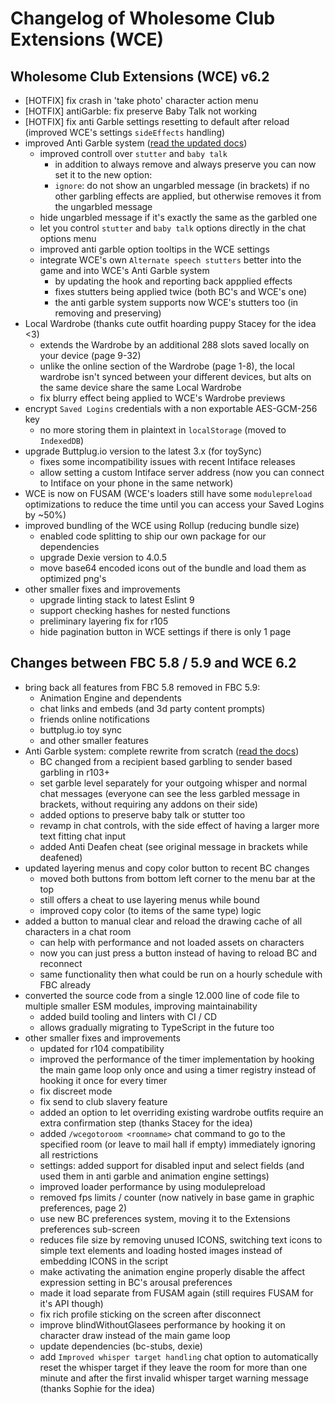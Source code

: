 # Changelog of Wholesome Club Extensions (WCE)

## Wholesome Club Extensions (WCE) v6.2
* [HOTFIX] fix crash in 'take photo' character action menu
* [HOTFIX] antiGarble: fix preserve Baby Talk not working
* [HOTFIX] fix anti Garble settings resetting to default after reload (improved WCE's settings `sideEffects` handling)
* improved Anti Garble system ([read the updated docs](https://wce-docs.vercel.app/docs/category/anti-garbling-system))
  * improved controll over `stutter` and `baby talk`
    * in addition to always remove and always preserve you can now set it to the new option:
    * `ignore`: do not show an ungarbled message (in brackets) if no other garbling effects are applied, but otherwise removes it from the ungarbled message
  * hide ungarbled message if it's exactly the same as the garbled one
  * let you control `stutter` and `baby talk` options directly in the chat options menu
  * improved anti garble option tooltips in the WCE settings
  * integrate WCE's own `Alternate speech stutters` better into the game and into WCE's Anti Garble system
    * by updating the hook and reporting back appplied effects
    * fixes stutters being applied twice (both BC's and WCE's one)
    * the anti garble system supports now WCE's stutters too (in removing and preserving)
* Local Wardrobe (thanks cute outfit hoarding puppy Stacey for the idea <3)
  * extends the Wardrobe by an additional 288 slots saved locally on your device (page 9-32)
  * unlike the online section of the Wardrobe (page 1-8), the local wardrobe isn't synced between your different devices, but alts on the same device share the same Local Wardrobe
  * fix blurry effect being applied to WCE's Wardrobe previews
* encrypt `Saved Logins` credentials with a non exportable AES-GCM-256 key
  * no more storing them in plaintext in `localStorage` (moved to `IndexedDB`)
* upgrade Buttplug.io version to the latest 3.x (for toySync)
  * fixes some incompatibility issues with recent Intiface releases
  * allow setting a custom Intiface server address (now you can connect to Intiface on your phone in the same network)
* WCE is now on FUSAM (WCE's loaders still have some `modulepreload` optimizations to reduce the time until you can access your Saved Logins by ~50%)
* improved bundling of the WCE using Rollup (reducing bundle size)
  * enabled code splitting to ship our own package for our dependencies
  * upgrade Dexie version to 4.0.5
  * move base64 encoded icons out of the bundle and load them as optimized png's
* other smaller fixes and improvements
  * upgrade linting stack to latest Eslint 9
  * support checking hashes for nested functions
  * preliminary layering fix for r105
  * hide pagination button in WCE settings if there is only 1 page

## Changes between FBC 5.8 / 5.9 and WCE 6.2
* bring back all features from FBC 5.8 removed in FBC 5.9:
    * Animation Engine and dependents
    * chat links and embeds (and 3d party content prompts)
    * friends online notifications
    * buttplug.io toy sync
    * and other smaller features
* Anti Garble system: complete rewrite from scratch ([read the docs](https://wce-docs.vercel.app/docs/category/anti-garbling-system))
    * BC changed from a recipient based garbling to sender based garbling in r103+
    * set garble level separately for your outgoing whisper and normal chat messages (everyone can see the less garbled message in brackets, without requiring any addons on their side)
    * added options to preserve baby talk or stutter too
    * revamp in chat controls, with the side effect of having a larger more text fitting chat input
    * added Anti Deafen cheat (see original message in brackets while deafened)
* updated layering menus and copy color button to recent BC changes
  * moved both buttons from bottom left corner to the menu bar at the top
  * still offers a cheat to use layering menus while bound
  * improved copy color (to items of the same type) logic
* added a button to manual clear and reload the drawing cache of all characters in a chat room
  * can help with performance and not loaded assets on characters
  * now you can just press a button instead of having to reload BC and reconnect
  * same functionality then what could be run on a hourly schedule with FBC already
* converted the source code from a single 12.000 line of code file to multiple smaller ESM modules, improving maintainability
  * added build tooling and linters with CI / CD
  * allows gradually migrating to TypeScript in the future too
* other smaller fixes and improvements
  * updated for r104 compatibility
  * improved the performance of the timer implementation by hooking the main game loop only once and using a timer registry instead of hooking it once for every timer
  * fix discreet mode
  * fix send to club slavery feature
  * added an option to let overriding existing wardrobe outfits require an extra confirmation step (thanks Stacey for the idea)
  * added `/wcegotoroom <roomname>` chat command to go to the specified room (or leave to mail hall if empty) immediately ignoring all restrictions
  * settings: added support for disabled input and select fields (and used them in anti garble and animation engine settings)
  * improved loader performance by using modulepreload
  * removed fps limits / counter (now natively in base game in graphic preferences, page 2)
  * use new BC preferences system, moving it to the Extensions preferences sub-screen
  * reduces file size by removing unused ICONS, switching text icons to simple text elements and loading hosted images instead of embedding ICONS in the script
  * make activating the animation engine properly disable the affect expression setting in BC's arousal preferences
  * made it load separate from FUSAM again (still requires FUSAM for it's API though)
  * fix rich profile sticking on the screen after disconnect
  * improve blindWithoutGlasees performance by hooking it on character draw instead of the main game loop
  * update dependencies (bc-stubs, dexie)
  * add `Improved whisper target handling` chat option to automatically reset the whisper target if they leave the room for more than one minute and after the first invalid whisper target warning message (thanks Sophie for the idea)
